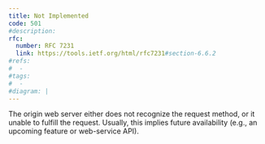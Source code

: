 ```yaml
---
title: Not Implemented
code: 501
#description:
rfc: 
  number: RFC 7231
  link: https://tools.ietf.org/html/rfc7231#section-6.6.2
#refs:
#  -
#tags:
#  -
#diagram: |
---
```


The origin web server either does not recognize the request method, or it unable to fulfill the request. Usually, this implies future availability (e.g., an upcoming feature or web-service API).
